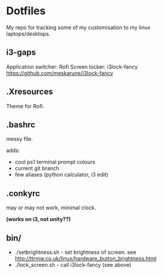 # Dotfiles

My repo for tracking some of my customisation to my linux laptops/desktops.


## i3-gaps
Application switcher: Rofi
Screen locker: i3lock-fancy https://github.com/meskarune/i3lock-fancy 

## .Xresources
Theme for Rofi. 

## .bashrc
messy file.

adds:
 - cool ps1 terminal prompt colours
 - current git branch
 - few aliases (python calculator, i3 edit)

## .conkyrc
may or may not work, minimal clock.

__(works on i3, not unity??)__

## bin/

 - ./setbrightness.sh - set brightness of screen. see http://ttrmw.co.uk/linux/hardware_button_brightness.html
 - ./lock_screen.sh - call i3lock-fancy (see above)
